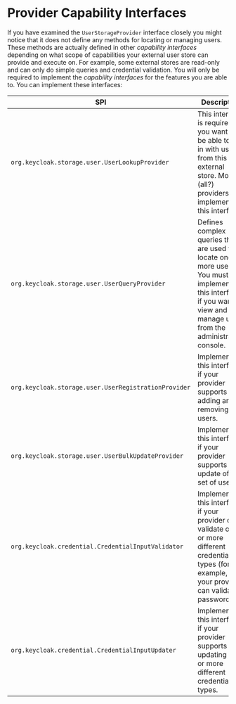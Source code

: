 # Provider Capability Interfaces

If you have examined the `UserStorageProvider` interface closely you might notice that it does not define any methods for locating or managing users. These methods are actually defined in other _capability interfaces_ depending on what scope of capabilities your external user store can provide and execute on. For example, some external stores are read-only and can only do simple queries and credential validation. You will only be required to implement the _capability interfaces_ for the features you are able to. You can implement these interfaces:

| SPI                                                  | Description                                                                                                                                                                |
| ---------------------------------------------------- | -------------------------------------------------------------------------------------------------------------------------------------------------------------------------- |
| `org.keycloak.storage.user.UserLookupProvider`       | This interface is required if you want to be able to log in with users from this external store. Most (all?) providers implement this interface.                           |
| `org.keycloak.storage.user.UserQueryProvider`        | Defines complex queries that are used to locate one or more users. You must implement this interface if you want to view and manage users from the administration console. |
| `org.keycloak.storage.user.UserRegistrationProvider` | Implement this interface if your provider supports adding and removing users.                                                                                              |
| `org.keycloak.storage.user.UserBulkUpdateProvider`   | Implement this interface if your provider supports bulk update of a set of users.                                                                                          |
| `org.keycloak.credential.CredentialInputValidator`   | Implement this interface if your provider can validate one or more different credential types (for example, if your provider can validate a password).                     |
| `org.keycloak.credential.CredentialInputUpdater`     | Implement this interface if your provider supports updating one or more different credential types.                                                                        |
